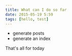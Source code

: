 ```yaml
---
title: What can I do so far
date: 2015-05-19 5:59
tags: [hello, test]
---
```


- generate posts
- generate an index

That's all for today

